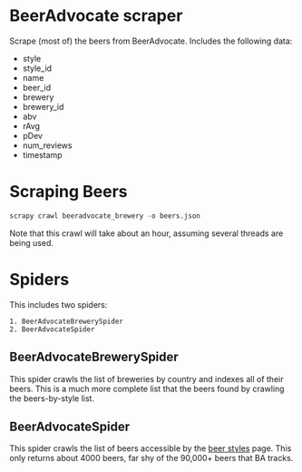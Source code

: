# BeerAdvocate scraper

Scrape (most of) the beers from BeerAdvocate. Includes the following data:

* style
* style_id
* name
* beer_id
* brewery
* brewery_id
* abv
* rAvg
* pDev
* num_reviews
* timestamp

# Scraping Beers

```python
scrapy crawl beeradvocate_brewery -o beers.json
```

Note that this crawl will take about an hour, assuming several threads are
being used.

# Spiders

This includes two spiders:

    1. BeerAdvocateBrewerySpider
    2. BeerAdvocateSpider

## BeerAdvocateBrewerySpider

This spider crawls the list of breweries by country and indexes all of their
beers. This is a much more complete list that the beers found by crawling the
beers-by-style list.

## BeerAdvocateSpider

This spider crawls the list of beers accessible by the
[beer styles](http://beeradvocate.com/beer/style) page. This only returns about
4000 beers, far shy of the 90,000+ beers that BA tracks.
